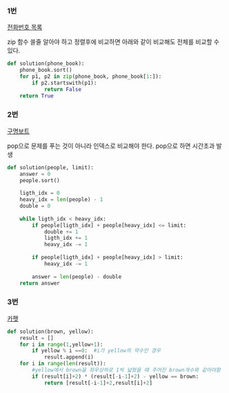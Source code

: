 ### 1번 

[전화번호 목록 ](https://programmers.co.kr/learn/courses/30/lessons/42577)

zip 함수 쓸줄 알아야 하고 정렬후에 비교하면 아래와 같이 비교해도 전체를 비교할 수 있다.

```python
def solution(phone_book):
    phone_book.sort()
    for p1, p2 in zip(phone_book, phone_book[1:]):
        if p2.startswith(p1):
            return False
    return True	
```



### 2번 

[구명보트](https://programmers.co.kr/learn/courses/30/lessons/42885)

pop으로 문제를 푸는 것이 아니라 인덱스로 비교해야 한다. pop으로 하면 시간초과 발생

```python
def solution(people, limit):
    answer = 0
    people.sort()
    
    ligth_idx = 0
    heavy_idx = len(people) - 1
    double = 0
    
    while ligth_idx < heavy_idx:
        if people[ligth_idx] + people[heavy_idx] <= limit:
            double += 1
            ligth_idx += 1
            heavy_idx -= 1
        
        if people[ligth_idx] + people[heavy_idx] > limit:
            heavy_idx -= 1 
    
        answer = len(people) - double
    return answer
```



### 3번

[카펫](https://programmers.co.kr/learn/courses/30/lessons/42842)

```python
def solution(brown, yellow):
    result = []
    for i in range(1,yellow+1):
        if yellow % i ==0:  #i가 yellow의 약수인 경우
            result.append(i)
    for i in range(len(result)):
    	#yellow에서 brown을 좌우상하로 1씩 넓혔을 때 주어진 brown개수와 같아야함
        if (result[i]+2) * (result[-i-1]+2) - yellow == brown: 
            return [result[-i-1]+2,result[i]+2]
```

